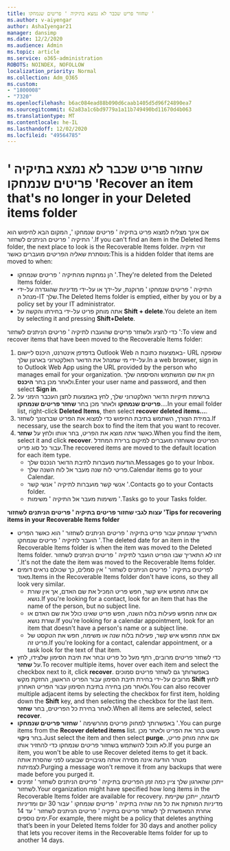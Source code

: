 ```yaml
---
title: שחזור פריט שכבר לא נמצא בתיקיה ' פריטים שנמחקו '
ms.author: v-aiyengar
author: AshaIyengar21
manager: dansimp
ms.date: 12/2/2020
ms.audience: Admin
ms.topic: article
ms.service: o365-administration
ROBOTS: NOINDEX, NOFOLLOW
localization_priority: Normal
ms.collection: Adm_O365
ms.custom:
- "1800008"
- "7320"
ms.openlocfilehash: b6ac084ead88b090d6caab1405d5d96f24890ea7
ms.sourcegitcommit: 62a83a1c6bd9779a1a11b749490bd11670d4b063
ms.translationtype: MT
ms.contentlocale: he-IL
ms.lasthandoff: 12/02/2020
ms.locfileid: "49564785"
---
```

# <a name="recover-an-item-thats-no-longer-in-your-deleted-items-folder"></a><span data-ttu-id="efeb0-102">שחזור פריט שכבר לא נמצא בתיקיה ' פריטים שנמחקו '</span><span class="sxs-lookup"><span data-stu-id="efeb0-102">Recover an item that's no longer in your Deleted items folder</span></span>

<span data-ttu-id="efeb0-103">אם אינך מצליח למצוא פריט בתיקיה ' פריטים שנמחקו ', המקום הבא לחיפוש הוא התיקיה ' פריטים הניתנים לשחזור '.</span><span class="sxs-lookup"><span data-stu-id="efeb0-103">If you can't find an item in the Deleted Items folder, the next place to look is the Recoverable Items folder.</span></span> <span data-ttu-id="efeb0-104">זוהי תיקיה מוסתרת שאליה הפריטים מועברים כאשר:</span><span class="sxs-lookup"><span data-stu-id="efeb0-104">This is a hidden folder that items are moved to when:</span></span>
- <span data-ttu-id="efeb0-105">הן נמחקות מהתיקיה ' פריטים שנמחקו '.</span><span class="sxs-lookup"><span data-stu-id="efeb0-105">They're deleted from the Deleted Items folder.</span></span>
- <span data-ttu-id="efeb0-106">התיקיה ' פריטים שנמחקו ' מרוקנת, על-ידך או על-ידי מדיניות שהוגדרה על-ידי מנהל ה-IT שלך.</span><span class="sxs-lookup"><span data-stu-id="efeb0-106">The Deleted Items folder is emptied, either by you or by a policy set by your IT administrator.</span></span>
- <span data-ttu-id="efeb0-107">אתה מוחק פריט על-ידי בחירתו והקשה על **Shift + delete**.</span><span class="sxs-lookup"><span data-stu-id="efeb0-107">You delete an item by selecting it and pressing **Shift+Delete**.</span></span>

<span data-ttu-id="efeb0-108">כדי להציג ולשחזר פריטים שהועברו לתיקיה ' פריטים הניתנים לשחזור ':</span><span class="sxs-lookup"><span data-stu-id="efeb0-108">To view and recover items that have been moved to the Recoverable Items folder:</span></span>
1. <span data-ttu-id="efeb0-109">בדפדפן אינטרנט, היכנס ליישום Outlook Web באמצעות כתובת ה- URL שסופקה על-ידי מי שמנהל את הדואר האלקטרוני בארגון שלך.</span><span class="sxs-lookup"><span data-stu-id="efeb0-109">In a web browser, sign in to Outlook Web App using the URL provided by the person who manages email for your organization.</span></span> <span data-ttu-id="efeb0-110">הזן את שם המשתמש והסיסמה שלך ולאחר מכן בחר **היכנס**.</span><span class="sxs-lookup"><span data-stu-id="efeb0-110">Enter your user name and password, and then select **Sign in**.</span></span>
1. <span data-ttu-id="efeb0-111">ברשימת תיקיות הדואר האלקטרוני שלך, לחץ באמצעות לחצן העכבר הימני על **פריטים שנמחקו** ולאחר מכן בחר **שחזר פריטים שנמחקו**....</span><span class="sxs-lookup"><span data-stu-id="efeb0-111">In your email folder list, right-click **Deleted Items**, then select **recover deleted items...**.</span></span>
1. <span data-ttu-id="efeb0-112">במידת הצורך, השתמש בתיבת החיפוש כדי למצוא את הפריט שברצונך לשחזר.</span><span class="sxs-lookup"><span data-stu-id="efeb0-112">If necessary, use the search box to find the item that you want to recover.</span></span>
1. <span data-ttu-id="efeb0-113">כאשר אתה מוצא את הפריט, בחר אותו ולחץ על **שחזר**.</span><span class="sxs-lookup"><span data-stu-id="efeb0-113">When you find the item, select it and click **recover**.</span></span>
   <span data-ttu-id="efeb0-114">הפריטים ששוחזרו מועברים למיקום ברירת המחדל עבור כל סוג פריט.</span><span class="sxs-lookup"><span data-stu-id="efeb0-114">The recovered items are moved to the default location for each item type.</span></span>
    - <span data-ttu-id="efeb0-115">הודעות מועברות לתיבת הדואר הנכנס שלך.</span><span class="sxs-lookup"><span data-stu-id="efeb0-115">Messages go to your Inbox.</span></span>
    - <span data-ttu-id="efeb0-116">פריטי לוח שנה מעבר אל לוח השנה שלך.</span><span class="sxs-lookup"><span data-stu-id="efeb0-116">Calendar items go to your Calendar.</span></span>
    - <span data-ttu-id="efeb0-117">אנשי קשר מועברות לתיקיה ' אנשי קשר '.</span><span class="sxs-lookup"><span data-stu-id="efeb0-117">Contacts go to your Contacts folder.</span></span>
    - <span data-ttu-id="efeb0-118">משימות מעבר אל התיקיה ' משימות '.</span><span class="sxs-lookup"><span data-stu-id="efeb0-118">Tasks go to your Tasks folder.</span></span>

<span data-ttu-id="efeb0-119">**עצות לגבי שחזור פריטים בתיקיה ' פריטים הניתנים לשחזור '**</span><span class="sxs-lookup"><span data-stu-id="efeb0-119">**Tips for recovering items in your Recoverable Items folder**</span></span>

- <span data-ttu-id="efeb0-120">התאריך שנמחק עבור פריט בתיקיה ' פריטים הניתנים לשחזור ' הוא כאשר הפריט הועבר לתיקיה ' פריטים שנמחקו '.</span><span class="sxs-lookup"><span data-stu-id="efeb0-120">The deleted date for an item in the Recoverable Items folder is when the item was moved to the Deleted Items folder.</span></span> <span data-ttu-id="efeb0-121">זהו לא התאריך שבו הפריט הועבר לתיקיה ' פריטים הניתנים לשחזור '.</span><span class="sxs-lookup"><span data-stu-id="efeb0-121">It's not the date the item was moved to the Recoverable Items folder.</span></span>
- <span data-ttu-id="efeb0-122">לפריטים בתיקיה ' פריטים הניתנים לשחזור ' אין סמלים, כך שכולם נראים דומים מאוד.</span><span class="sxs-lookup"><span data-stu-id="efeb0-122">Items in the Recoverable Items folder don't have icons, so they all look very similar.</span></span>
    - <span data-ttu-id="efeb0-123">אם אתה מחפש איש קשר, חפש פריט המכיל את שם האדם, אך אין שורת נושא.</span><span class="sxs-lookup"><span data-stu-id="efeb0-123">If you're looking for a contact, look for an item that has the name of the person, but no subject line.</span></span>
    - <span data-ttu-id="efeb0-124">אם אתה מחפש פעילות בלוח השנה, חפש פריט שאינו כולל את שם האדם או שורת נושא.</span><span class="sxs-lookup"><span data-stu-id="efeb0-124">If you're looking for a calendar appointment, look for an item that doesn't have a person's name or a subject line.</span></span>
    - <span data-ttu-id="efeb0-125">אם אתה מחפש איש קשר, פעילות בלוח שנה או משימה, חפש את הטקסט של פריט זה.</span><span class="sxs-lookup"><span data-stu-id="efeb0-125">If you're looking for a contact, calendar appointment, or a task look for the text of that item.</span></span>
- <span data-ttu-id="efeb0-126">כדי לשחזר פריטים מרובים, רחף מעל כל פריט ובחר את תיבת הסימון שלצידו, לחץ על **שחזר**.</span><span class="sxs-lookup"><span data-stu-id="efeb0-126">To recover multiple items, hover over each item and select the checkbox next to it, click **recover**.</span></span> <span data-ttu-id="efeb0-127">באפשרותך גם לשחזר פריטים סמוכים מרובים על-ידי בחירת תיבת הסימון עבור הפריט הראשון, החזקת מקש **Shift** לחוץ ולאחר מכן בחירה בתיבת הסימון עבור הפריט האחרון.</span><span class="sxs-lookup"><span data-stu-id="efeb0-127">You can also recover multiple adjacent items by selecting the checkbox for first item, holding down the **Shift** key, and then selecting the checkbox for the last item.</span></span> <span data-ttu-id="efeb0-128">לאחר בחירת כל הפריטים, בחר **שחזר**.</span><span class="sxs-lookup"><span data-stu-id="efeb0-128">When all items are selected, select **recover**.</span></span>
- <span data-ttu-id="efeb0-129">באפשרותך למחוק פריטים מהרשימה ' **שחזור פריטים שנמחקו** '.</span><span class="sxs-lookup"><span data-stu-id="efeb0-129">You can purge items from the **Recover deleted items** list.</span></span> <span data-ttu-id="efeb0-130">פשוט בחר את הפריט ולאחר מכן בחר **ניקוי**.</span><span class="sxs-lookup"><span data-stu-id="efeb0-130">Just select the item and then select **purge**.</span></span> <span data-ttu-id="efeb0-131">אם אתה מוחק פריט, לא תוכל להשתמש בשחזור פריטים שנמחקו כדי להחזיר אותו.</span><span class="sxs-lookup"><span data-stu-id="efeb0-131">If you purge an item, you won't be able to use Recover deleted items to get it back.</span></span> <span data-ttu-id="efeb0-132">מטהר הודעה אינה מסירה אותה מגיבויים שבוצעו לפני שהסרת אותה לצמיתות.</span><span class="sxs-lookup"><span data-stu-id="efeb0-132">Purging a message won't remove it from any backups that were made before you purged it.</span></span>
- <span data-ttu-id="efeb0-133">ייתכן שהארגון שלך ציין כמה זמן הפריטים בתיקיה ' פריטים הניתנים לשחזור ' זמינים לשחזור.</span><span class="sxs-lookup"><span data-stu-id="efeb0-133">Your organization might have specified how long items in the Recoverable Items folder are available for recovery.</span></span> <span data-ttu-id="efeb0-134">לדוגמה, ייתכן שקיימת מדיניות המוחקת את כל מה שהיה בתיקיה ' פריטים שנמחקו ' עבור 30 יום ומדיניות אחרת המאפשרת לך לשחזר פריטים בתיקיה ' פריטים הניתנים לשחזור ' עד 14 ימים נוספים.</span><span class="sxs-lookup"><span data-stu-id="efeb0-134">For example, there might be a policy that deletes anything that’s been in your Deleted Items folder for 30 days and another policy that lets you recover items in the Recoverable Items folder for up to another 14 days.</span></span>
